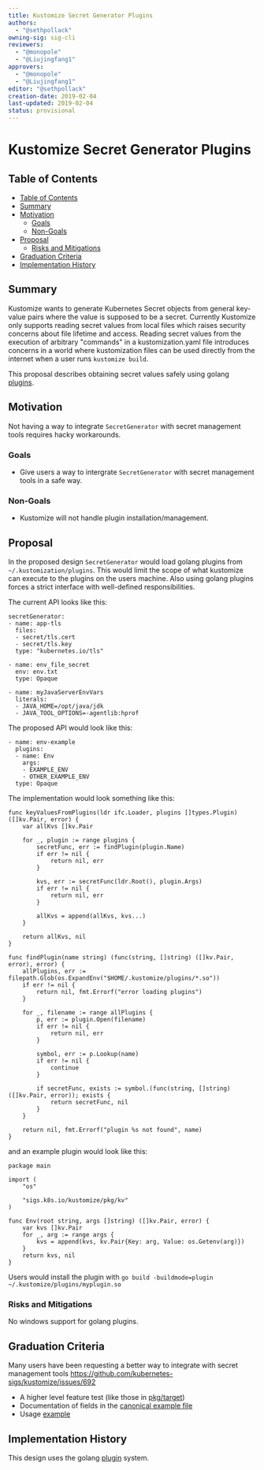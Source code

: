 ```yaml
---
title: Kustomize Secret Generator Plugins
authors:
  - "@sethpollack"
owning-sig: sig-cli
reviewers:
  - "@monopole"
  - "@Liujingfang1"
approvers:
  - "@monopole"
  - "@Liujingfang1"
editor: "@sethpollack"
creation-date: 2019-02-04
last-updated: 2019-02-04
status: provisional
---
```


# Kustomize Secret Generator Plugins

## Table of Contents
* [Table of Contents](#table-of-contents)
* [Summary](#summary)
* [Motivation](#motivation)
    * [Goals](#goals)
    * [Non-Goals](#non-goals)
* [Proposal](#proposal)
    * [Risks and Mitigations](#risks-and-mitigations)
* [Graduation Criteria](#graduation-criteria)
* [Implementation History](#implementation-history)

## Summary

Kustomize wants to generate Kubernetes Secret objects from general key-value pairs where the value is supposed to be a secret. Currently Kustomize only supports reading secret values from local files which raises security concerns about file lifetime and access. Reading secret values from the execution of arbitrary "commands" in a kustomization.yaml file introduces concerns in a world where kustomization files can be used directly from the internet when a user runs `kustomize build`.

This proposal describes obtaining secret values safely using golang [plugins](https://golang.org/pkg/plugin/).

## Motivation

Not having a way to integrate `SecretGenerator` with secret management tools requires hacky workarounds.

### Goals

- Give users a way to intergrate `SecretGenerator` with secret management tools in a safe way.

### Non-Goals

- Kustomize will not handle plugin installation/management.

## Proposal

In the proposed design `SecretGenerator` would load golang plugins from `~/.kustomization/plugins`. This would limit the scope of what kustomize can execute to the plugins on the users machine. Also using golang plugins forces a strict interface with well-defined responsibilities.

The current API looks like this:

```
secretGenerator:
- name: app-tls
  files:
  - secret/tls.cert
  - secret/tls.key
  type: "kubernetes.io/tls"

- name: env_file_secret
  env: env.txt
  type: Opaque

- name: myJavaServerEnvVars
  literals:
  - JAVA_HOME=/opt/java/jdk
  - JAVA_TOOL_OPTIONS=-agentlib:hprof
```

The proposed API would look like this:

```secretGenerator:
- name: env-example
  plugins:
  - name: Env
    args:
    - EXAMPLE_ENV
    - OTHER_EXAMPLE_ENV
  type: Opaque
```

The implementation would look something like this:

```
func keyValuesFromPlugins(ldr ifc.Loader, plugins []types.Plugin) ([]kv.Pair, error) {
	var allKvs []kv.Pair

	for _, plugin := range plugins {
		secretFunc, err := findPlugin(plugin.Name)
		if err != nil {
			return nil, err
		}

		kvs, err := secretFunc(ldr.Root(), plugin.Args)
		if err != nil {
			return nil, err
		}

		allKvs = append(allKvs, kvs...)
	}

	return allKvs, nil
}

func findPlugin(name string) (func(string, []string) ([]kv.Pair, error), error) {
	allPlugins, err := filepath.Glob(os.ExpandEnv("$HOME/.kustomize/plugins/*.so"))
	if err != nil {
		return nil, fmt.Errorf("error loading plugins")
	}

	for _, filename := range allPlugins {
		p, err := plugin.Open(filename)
		if err != nil {
			return nil, err
		}

		symbol, err := p.Lookup(name)
		if err != nil {
			continue
		}

		if secretFunc, exists := symbol.(func(string, []string) ([]kv.Pair, error)); exists {
			return secretFunc, nil
		}
	}

	return nil, fmt.Errorf("plugin %s not found", name)
}
```

and an example plugin would look like this:

```
package main

import (
	"os"

	"sigs.k8s.io/kustomize/pkg/kv"
)

func Env(root string, args []string) ([]kv.Pair, error) {
	var kvs []kv.Pair
	for _, arg := range args {
		kvs = append(kvs, kv.Pair{Key: arg, Value: os.Getenv(arg)})
	}
	return kvs, nil
}
```

Users would install the plugin with `go build -buildmode=plugin ~/.kustomize/plugins/myplugin.so`

### Risks and Mitigations

No windows support for golang plugins.

## Graduation Criteria

Many users have been requesting a better way to integrate with secret management tools https://github.com/kubernetes-sigs/kustomize/issues/692

* A higher level feature test (like those in [pkg/target](https://github.com/kubernetes-sigs/kustomize/tree/master/pkg/target))
* Documentation of fields in the [canonical example file](https://github.com/kubernetes-sigs/kustomize/blob/master/docs/kustomization.yaml)
* Usage [example](https://github.com/kubernetes-sigs/kustomize/tree/master/examples)

## Implementation History

This design uses the golang [plugin](https://golang.org/pkg/plugin/) system.
